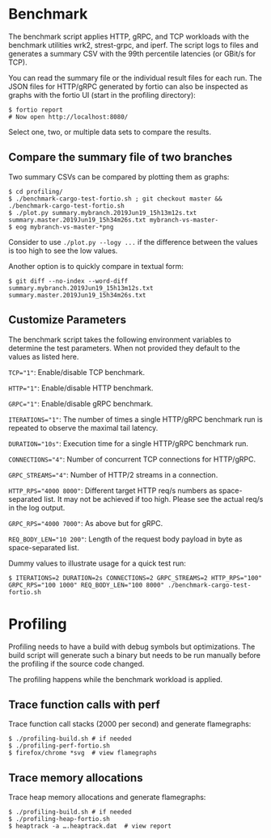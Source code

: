 # Benchmark

The benchmark script applies HTTP, gRPC, and TCP workloads with
the benchmark utilities wrk2, strest-grpc, and iperf.
The script logs to files and generates a summary CSV with the
99th percentile latencies (or GBit/s for TCP).

You can read the summary file or the individual result files for
each run. The JSON files for HTTP/gRPC generated by fortio can
also be inspected as graphs with the fortio UI
(start in the profiling directory):

```
$ fortio report
# Now open http://localhost:8080/
```

Select one, two, or multiple data sets to compare the results.

## Compare the summary file of two branches

Two summary CSVs can be compared by plotting them as graphs:

```
$ cd profiling/
$ ./benchmark-cargo-test-fortio.sh ; git checkout master && ./benchmark-cargo-test-fortio.sh
$ ./plot.py summary.mybranch.2019Jun19_15h13m12s.txt summary.master.2019Jun19_15h34m26s.txt mybranch-vs-master-
$ eog mybranch-vs-master-*png
```

Consider to use `./plot.py --logy ...` if the difference between the values is too high to see the low values.

Another option is to quickly compare in textual form:
```
$ git diff --no-index --word-diff summary.mybranch.2019Jun19_15h13m12s.txt summary.master.2019Jun19_15h34m26s.txt
```

## Customize Parameters

The benchmark script takes the following environment variables to determine the test parameters.
When not provided they default to the values as listed here.

`TCP="1"`: Enable/disable TCP benchmark.

`HTTP="1"`: Enable/disable HTTP benchmark.

`GRPC="1"`: Enable/disable gRPC benchmark.

`ITERATIONS="1"`: The number of times a single HTTP/gRPC benchmark run is repeated to observe the maximal tail latency.

`DURATION="10s"`: Execution time for a single HTTP/gRPC benchmark run.

`CONNECTIONS="4"`: Number of concurrent TCP connections for HTTP/gRPC.

`GRPC_STREAMS="4"`: Number of HTTP/2 streams in a connection.

`HTTP_RPS="4000 8000"`: Different target HTTP req/s numbers as space-separated list. It may not be achieved if too high.
Please see the actual req/s in the log output.

`GRPC_RPS="4000 7000"`: As above but for gRPC.

`REQ_BODY_LEN="10 200"`: Length of the request body payload in byte as space-separated list.

Dummy values to illustrate usage for a quick test run:

```
$ ITERATIONS=2 DURATION=2s CONNECTIONS=2 GRPC_STREAMS=2 HTTP_RPS="100" GRPC_RPS="100 1000" REQ_BODY_LEN="100 8000" ./benchmark-cargo-test-fortio.sh
```

# Profiling

Profiling needs to have a build with debug symbols but optimizations.
The build script will generate such a binary but needs to be run
manually before the profiling if the source code changed.

The profiling happens while the benchmark workload is applied.

## Trace function calls with perf

Trace function call stacks (2000 per second) and generate flamegraphs:

```
$ ./profiling-build.sh # if needed
$ ./profiling-perf-fortio.sh
$ firefox/chrome *svg  # view flamegraphs
```


## Trace memory allocations

Trace heap memory allocations and generate flamegraphs:

```
$ ./profiling-build.sh # if needed
$ ./profiling-heap-fortio.sh
$ heaptrack -a ….heaptrack.dat  # view report
```
